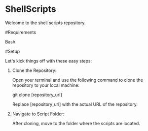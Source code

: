 # ShellScripts
Welcome to the shell scripts repository.

#Requirements

Bash

#Setup

Let's kick things off with these easy steps:
1. Clone the Repository:

   Open your terminal and use the following command to clone the repository to your local machine:

   git clone [repository_url]

   Replace [repository_url] with the actual URL of the repository.

2. Navigate to Script Folder:

   After cloning, move to the folder where the scripts are located.
